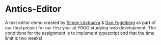 # Antics-Editor

A text editor demo created by [Simon Lövbacka](https://github.com/lovbackan) & [Dan Fogelberg](https://github.com/DanFogelberg) as part of our final project for our first year at YRGO studying web development. The conditions for the assignment is to implement typescript and that the time limit is two weeks!
